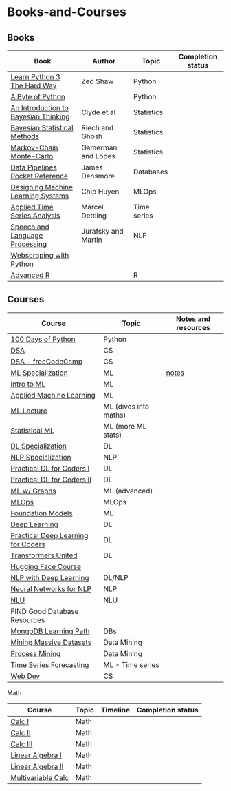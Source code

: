 # Books-and-Courses

## Books

|Book       |Author          |Topic | Completion status|
|-----------|----------------|------|-------|
|[Learn Python 3 The Hard Way](https://github.com/ev1lm0rty/Learn_Python3/blob/master/learn-python-3-hard-way.pdf) | Zed Shaw| Python ||
|[A Byte of Python](https://python.swaroopch.com) | | Python ||
|[An Introduction to Bayesian Thinking](https://statswithr.github.io/book/) | Clyde et al | Statistics||
|[Bayesian Statistical Methods](./_resources/BayesianStatisticalMethods,%20Riech.pdf) | Riech and Ghosh | Statistics ||
|[Markov-Chain Monte-Carlo](./_resources/MCMC.pdf) | Gamerman and Lopes | Statistics ||
|[Data Pipelines Pocket Reference](https://www.oreilly.com/library/view/data-pipelines-pocket/9781492087823/)| James Densmore| Databases ||
|[Designing Machine Learning Systems](https://www.oreilly.com/library/view/designing-machine-learning/9781098107956/)| Chip Huyen| MLOps ||
|[Applied Time Series Analysis](./_resources/time_series.pdf)| Marcel Dettling| Time series ||
|[Speech and Language Processing](./_resources/ed3book.pdf)| Jurafsky and Martin| NLP ||
|[Webscraping with Python](./_resources/Web%20Scraping%20with%20Python%2C%202nd%20Edition.pdf)             						     |                |		||
|[Advanced R](https://adv-r.hadley.nz/index.html) | | R ||



## Courses

|Course                                                                                                                                                                         |Topic                         | Notes and resources |
|------------------------------------------------------------------------------------------------------------------------------------------------------ |----------------------------|-------------------------|
|[100 Days of Python](https://www.udemy.com/course/100-days-of-code/) |Python | |
|[DSA](https://www.udacity.com/course/data-structures-and-algorithms-in-python--ud513)                                         | CS   ||
|[DSA - freeCodeCamp](https://www.youtube.com/watch?v=8hly31xKli0)                                         | CS  ||
|[ML Specialization](https://www.coursera.org/specializations/machine-learning-introduction)                                     |ML           		        |[notes](./MLSpecialization)|
|[Intro to ML](https://www.udacity.com/course/intro-to-machine-learning--ud120)                                                         |ML                              ||
|[Applied Machine Learning](https://github.com/dair-ai/ML-YouTube-Courses#stanford-cs229-machine-learning)      |ML				||
|[ML Lecture](https://www.youtube.com/playlist?list=PLzrCXlf6ypbxS5OYOY3EN_0u2fDuIT6Gt)				     |ML (dives into maths) ||
|[Statistical ML](https://www.youtube.com/playlist?list=PL05umP7R6ij2XCvrRzLokX6EoHWaGA2cC)			     |ML (more ML stats)	||
|[DL Specialization](https://www.coursera.org/specializations/deep-learning)                                                               |DL                              ||
|[NLP Specialization](https://www.coursera.org/specializations/natural-language-processing)                                     |NLP                            ||
|[Practical DL for Coders I](https://www.youtube.com/playlist?list=PLfYUBJiXbdtSvpQjSnJJ_PmDQB_VyT5iU)	     |DL				||
|[Practical DL for Coders II](https://www.youtube.com/watch?v=_7rMfsA24Ls)							     |DL				||
|[ML w/ Graphs](https://www.youtube.com/playlist?list=PLoROMvodv4rPLKxIpqhjhPgdQy7imNkDn)			     |ML (advanced)		||
|[MLOps](https://www.coursera.org/specializations/natural-language-processing)                                                       |MLOps                        ||
|[Foundation Models](https://www.youtube.com/playlist?list=PL9t0xVFP90GD8hox0KipBkJcLX_C3ja67)		     |ML				||
|[Deep Learning](https://www.youtube.com/playlist?list=PL05umP7R6ij3NTWIdtMbfvX7Z-4WEXRqD)			     | DL				||
|[Practical Deep Learning for Coders](https://course.fast.ai/)                                      | DL       ||
|[Transformers United](https://www.youtube.com/playlist?list=PLoROMvodv4rNiJRchCzutFw5ItR_Z27CM)		     |DL				||
|[Hugging Face Course](https://www.youtube.com/playlist?list=PLo2EIpI_JMQvWfQndUesu0nPBAtZ9gP1o)	     |					||
|[NLP with Deep Learning](https://www.youtube.com/playlist?list=PLoROMvodv4rOSH4v6133s9LFPRHjEmbmJ)    |DL/NLP			||
|[Neural Networks for NLP](https://www.youtube.com/playlist?list=PL8PYTP1V4I8AkaHEJ7lOOrlex-pcxS-XV)	     |NLP				||
|[NLU](https://www.youtube.com/playlist?list=PLoROMvodv4rPt5D0zs3YhbWSZA8Q_DyiJ)				     |NLU				||
|FIND Good Database Resources                                                                                                                               |                                    ||
|[MongoDB Learning Path](https://university.mongodb.com/learning_paths/developer)                                               |DBs                             ||
|[Mining Massive Datasets](https://www.edx.org/course/mining-massive-datasets)                                                     | Data Mining                ||
|[Process Mining](https://www.coursera.org/learn/process-mining#syllabus)             						     |Data Mining                 ||
|[Time Series Forecasting](https://www.tensorflow.org/tutorials/structured_data/time_series#performance_3)             						     |ML - Time series                ||
|[Web Dev](https://www.udemy.com/course/the-complete-web-development-bootcamp/) |CS ||



Math

|Course                                                                                                                                                                         |Topic                         |Timeline      | Completion status|
|------------------------------------------------------------------------------------------------------------------------------------------------------ |----------------------------|----------------|-------------------------|
[Calc I](https://www.edx.org/course/calculus-1a-differentiation)                                                                                   |Math                          |					|
[Calc II](https://www.edx.org/course/calculus-1b-integration)                                                                                       |Math               	       |					|
[Calc III](https://www.edx.org/course/calculus-1c-coordinate-systems-infinite-series)                                                 |Math                          |					|
[Linear Algebra I](https://www.youtube.com/playlist?list=PLZHQObOWTQDPD3MizzM2xVFitgF8hE_ab)                 |Math                          |					|
[Linear Algebra II](https://www.edx.org/course/calculus-1c-coordinate-systems-infinite-series)                                  |Math                           |			|
[Multivariable Calc](https://ocw.mit.edu/courses/18-02sc-multivariable-calculus-fall-2010/)                                        |Math                           |			|
